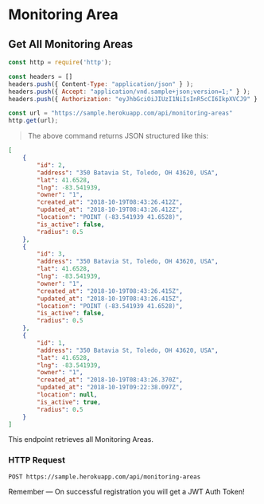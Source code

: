 # Monitoring Area

## Get All Monitoring Areas

```javascript
const http = require('http');

const headers = []
headers.push({ Content-Type: "application/json" } ); 
headers.push({ Accept: "application/vnd.sample+json;version=1;" } ); 
headers.push({ Authorization: "eyJhbGciOiJIUzI1NiIsInR5cCI6IkpXVCJ9" } ); 

const url = "https://sample.herokuapp.com/api/monitoring-areas"
http.get(url);
```

> The above command returns JSON structured like this:

```json
[
    {
        "id": 2,
        "address": "350 Batavia St, Toledo, OH 43620, USA",
        "lat": 41.6528,
        "lng": -83.541939,
        "owner": "1",
        "created_at": "2018-10-19T08:43:26.412Z",
        "updated_at": "2018-10-19T08:43:26.412Z",
        "location": "POINT (-83.541939 41.6528)",
        "is_active": false,
        "radius": 0.5
    },
    {
        "id": 3,
        "address": "350 Batavia St, Toledo, OH 43620, USA",
        "lat": 41.6528,
        "lng": -83.541939,
        "owner": "1",
        "created_at": "2018-10-19T08:43:26.415Z",
        "updated_at": "2018-10-19T08:43:26.415Z",
        "location": "POINT (-83.541939 41.6528)",
        "is_active": false,
        "radius": 0.5
    },
    {
        "id": 1,
        "address": "350 Batavia St, Toledo, OH 43620, USA",
        "lat": 41.6528,
        "lng": -83.541939,
        "owner": "1",
        "created_at": "2018-10-19T08:43:26.370Z",
        "updated_at": "2018-10-19T09:22:38.097Z",
        "location": null,
        "is_active": true,
        "radius": 0.5
    }
]
```

This endpoint retrieves all Monitoring Areas.

### HTTP Request

`POST https://sample.herokuapp.com/api/monitoring-areas`


<aside class="success">
Remember — On successful registration you will get a JWT Auth Token!
</aside>
